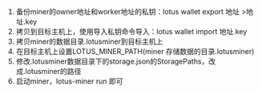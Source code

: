 1. 备份miner的owner地址和worker地址的私钥：lotus wallet export 地址 >地址.key
2. 拷贝到目标主机上，使用导入私钥命令导入：lotus  wallet import 地址.key
3. 拷贝miner的数据目录.lotusminer到目标主机上
4. 在目标主机上设置LOTUS_MINER_PATH(miner 存储数据的目录.lotusminer)
5. 修改.lotusminer数据目录下的storage.json的StoragePaths，改成.lotusminer的路径
6. 启动miner，lotus-miner run 即可